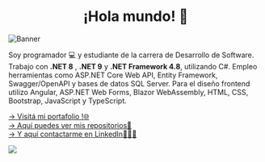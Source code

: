 <div align="center">
<h1>¡Hola mundo! 👋 </h1>
</div>

<img src="https://i.imgur.com/e68uLgX.png" alt="Banner">

Soy programador 💻 y estudiante de la carrera de Desarrollo de Software. Trabajo con __.NET 8__ , __.NET 9__ y __.NET Framework 4.8__, utilizando C#. Empleo herramientas como ASP.NET Core Web API, Entity Framework, Swagger/OpenAPI y bases de datos SQL Server. Para el diseño frontend utilizo Angular, ASP.NET Web Forms, Blazor WebAssembly, HTML, CSS, Bootstrap, JavaScript y TypeScript.

<!--🌱 Actualmente expandiendo mis conocimientos en .NET 9, Blazor y Angular -->

<!-- <img src="logo-transparent.png" alt="Logo de GitHub" width="70">  -->

[-> Visitá mi portafolio !🌐](https://portafolio-stefano-gaggero.netlify.app/)  
[-> Aquí puedes ver mis repositorios📌](https://github.com/lucagaggero7?tab=repositories)  
[-> Y aquí contactarme en LinkedIn👨🏻‍💼](https://www.linkedin.com/in/stefano-gaggero-508a09183/?originalSubdomain=ar)

<!--
<table>
  <tr>
    <td align="center" width="50%">
      <a href="https://github-readme-stats.vercel.app/api?username=lucagaggero7">
        <img src="https://github-readme-stats.vercel.app/api?username=lucagaggero7&title_color=0134ff&icon_color=0134ff&border_color=0134ff&text_bold=false&hide=contribs&show_icons=true&theme=transparent&locale=es&custom_title=Estadisticas"/>
      </a>
    </td>
    <td align="center" width="50%">
      <a href="https://github-readme-stats.vercel.app/api/top-langs?username=lucagaggero7">
        <img src="https://github-readme-stats.vercel.app/api/top-langs?username=lucagaggero7&ring_color=0134ff&title_color=0134ff&icon_color=0134ff&border_color=0134ff&text_bold=false&theme=transparent&custom_title=Lenguajes%20m%C3%A1s%20usados&hide_progress=true&langs_count=6" />
      </a>
    </td>
  </tr>
</table>
-->

<picture>
  <source
    srcset="https://github-readme-stats.vercel.app/api?username=lucagaggero7&bg-color=white&title_color=0134ff&icon_color=0134ff&border_color=0134ff&text_bold=false&hide=contribs&show_icons=true&theme=dark&locale=es&custom_title=Estadisticas"
    media="(prefers-color-scheme: dark)"
  />
  <source
    srcset="https://github-readme-stats.vercel.app/api?username=lucagaggero7&title_color=0134ff&icon_color=0134ff&border_color=0134ff&text_bold=false&hide=contribs&show_icons=true&theme=transparent&locale=es&custom_title=Estadisticas"
    media="(prefers-color-scheme: light), (prefers-color-scheme: no-preference)"
  />
  <img src="https://github-readme-stats.vercel.app/api?username=anuraghazra&show_icons=true" />
</picture>

<!--
[![Harlok's WakaTime stats](https://github-readme-stats.vercel.app/api/wakatime?username=@lucagaggero7)](https://github.com/anuraghazra/github-readme-stats)
-->

<!--
**lucagaggero7/lucagaggero7** is a ✨ _special_ ✨ repository because its `README.md` (this file) appears on your GitHub profile.

Here are some ideas to get you started:

- 🔭 I’m currently working on ...
- 🌱 I’m currently learning ...
- 👯 I’m looking to collaborate on ...
- 🤔 I’m looking for help with ...
- 💬 Ask me about ...
- 📫 How to reach me: ...
- 😄 Pronouns: ...
- ⚡ Fun fact: ...
-->
